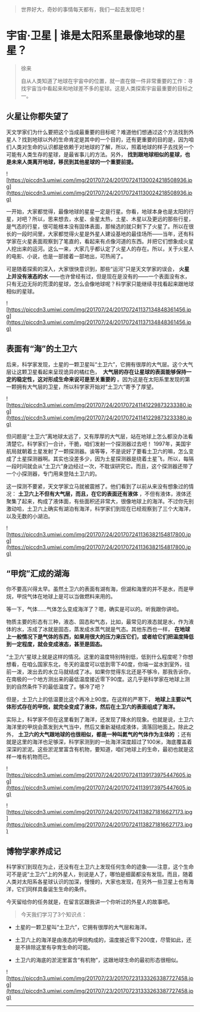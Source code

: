 > 世界好大，奇妙的事情每天都有，我们一起去发现吧！

# 宇宙·卫星 | 谁是太阳系里最像地球的星星？

> 徐来
> 
> 自从人类知道了地球在宇宙中的位置，就一直在做一件非常重要的工作：寻找宇宙当中看起来和地球差不多的星球。这是人类探索宇宙最重要的目标之一。

## 火星让你都失望了

天文学家们为什么要把这个当成最重要的目标呢？难道他们想通过这个方法找到外星人？找到地球以外的生命肯定是其中的一个目的，还有更重要的目的是，因为咱们人类对生命的认识都是依赖于对地球的了解，所以，照着地球的样子去找另一个可能有人类生存的星球，是最省事儿的方法。另外， **找到跟地球相似的星球，也是未来人类离开地球，移民到其他星球的一个重要前提。**

![https://piccdn3.umiwi.com/img/201707/24/201707241130024218508936.jpg](https://piccdn3.umiwi.com/img/201707/24/201707241130024218508936.jpg)

一开始，大家都觉得，最像地球的星星一定是行星。你看，地球本身也是太阳的行星，对吧？所以，思来想去，水星、金星太热，土星、木星以及更远的那些行星，是气态的行星，很可能根本没有固体表面，那候选的就只剩下了火星了。所以在很长的一段时间里，大家都觉得火星是外星人建设基地的最佳场所——当年，还有科学家在火星表面观察到了笔直的，看起来有点像河道的东西。并把它们想象成火星人挖出来的运河。这么一来，大家几乎都认定了火星人的存在。所以，关于火星人的电影、小说，也是一部接着一部地出，可热闹了。

可是随着探索的深入，大家很快意识到，那些“运河”只是天文学家的误会， **火星上并没有液态的水** ——也许曾经有过，但是现在是没有的——一个表面没有水，只有无边无际的荒漠的星球，怎么会像地球呢？科学家只能继续寻找看起来跟地球相似的星球。

![https://piccdn3.umiwi.com/img/201707/24/201707241137134848361456.jpg](https://piccdn3.umiwi.com/img/201707/24/201707241137134848361456.jpg)

## 表面有“海”的土卫六

后来，科学家发现，土星的一颗卫星叫“土卫六”，它拥有很厚的大气层。这个大气层让这颗卫星看起来呈现诡异的橘红色，  **大气层的存在让星球的表面能够保持一定的稳定性，这对形成生命来说可是至关重要的** 。因为这是在太阳系里发现的第一颗拥有大气层的卫星，所以科学家开始对“土卫六”寄予了厚望。

![https://piccdn3.umiwi.com/img/201707/24/201707241141229873233380.jpg](https://piccdn3.umiwi.com/img/201707/24/201707241141229873233380.jpg)

但问题是“土卫六”离地球太远了，又有厚厚的大气层，站在地球上怎么都没办法看清楚它。科学家们一合计，干脆，咱们发射一个探测器过去吧！ 1997年，美国宇航局就朝着土星发射了一颗探测器。诶等等，不是说好了要看土卫六的嘛，怎么变成了土星探测器啊。其实也没差多少，因为土星探测器是绕着土星飞，所以，每隔一段时间就会从“土卫六”身边经过一次，不耽误研究它。而且，这个探测器还带了一个小探测器，专门用来登陆土卫六的。

这一探测不要紧，天文学家立马就被震撼了。他们看到了以前从来没有想象过的情况： **土卫六上不但有大气层，而且，在它的表面还有液体** ，不但有液体，液体还聚集了起来，构成了液体面，有些面积还非常大，很像地球上的海洋。不过你先别激动哈，土卫六上确实有湖泊有海洋，科学家们到现在已经观察到了三个大海洋，以及无数的小湖泊。

![https://piccdn3.umiwi.com/img/201707/24/201707241136382154817800.jpg](https://piccdn3.umiwi.com/img/201707/24/201707241136382154817800.jpg)

## “甲烷”汇成的湖海

你不要高兴得太早。虽然土卫六的表面有湖有海，但湖和海里的并不是水，而是甲烷，甲烷气体在地球上是可以当做燃料来用的。

等一下，气体……气体怎么变成海洋了？嗯，确实是可以的。听我跟你讲哈。

物质主要的形态有三种，液态、固态和气态，比如，最常见的液态就是水，作为液体的水，冻成了冰就是固态，蒸发成水蒸气就是气态。其他东西也一样， **在地球上一般情况下是气体的东西，如果用很大的压力来压它们，或者给它们把温度降低到一定程度，就会变成液态，甚至是固态。**

“土卫六”星球上就是这样的情况。这里的温度特别特别低，低到什么程度呢？你想想看，在咱么国家东北，冬天的温度可以低到零下40度，你端一盆水到室外，往前一泼，泼出去的水立马就结成了冰。如果你觉得东北还是不够冷，那我告诉你，在南极的一个地方测出来的最低温度接近零下90度。这几乎是科学家在地球上测到的自然条件下的最低温度了。够冷了吧？

但是，土卫六上的低温要比这个再冷上90度。在这样的严寒下， **地球上主要以气体形式存在的甲烷，就完全变成了液体，然后在土卫六的表面组成了海洋。**

实际上，科学家不但在这里看到了海洋，还发现了降水的现象。也就是说，土卫六海洋里的甲烷会蒸发到大气当中，然后又重新凝结成液体，滴落回地面上。除此之外， **土卫六的大气跟地球的也很相似，都是一种叫氮气的气体作为主体的** ；还有就是这里的海洋也足够深，科学家测到的一处海洋深度超过了100米，海底覆盖着深深的淤泥。这些淤泥里富含有机物，要知道，咱们地球上的生命，最初也就是这样一堆有机物而已。

![https://piccdn3.umiwi.com/img/201707/24/201707241139173975447605.jpg](https://piccdn3.umiwi.com/img/201707/24/201707241139173975447605.jpg)

![https://piccdn3.umiwi.com/img/201707/24/201707241138271816627173.jpg](https://piccdn3.umiwi.com/img/201707/24/201707241138271816627173.jpg)

## 博物学家养成记

科学家们到现在为止，还没有在土卫六上发现任何生命的迹象——注意，这个生命可不是说“土卫六”上的外星人，别说是人了，哪怕是细菌都没有发现。而且，随着人类对太阳系各星球认识的加深，慢慢的，大家也发现，在另外一些卫星上也有海洋，它们同样具备诞生生命的条件。

今天留给你的任务就是，在留言区跟我讲一个你听过的外星人的故事吧。

> 今天我们学习了3个知识点：

* 土星的一颗卫星叫“土卫六”，它拥有很厚的大气层和海洋。

* 土卫六上的海洋是由液态的甲烷构成的，温度接近零下200度，尽管如此，还是不排除这里有孕育生命的可能。

* 土卫六的海底的淤泥里富含“有机物”，这跟地球生命的最初形态很相似。

![https://piccdn3.umiwi.com/img/201707/23/201707231333263387727458.jpg](https://piccdn3.umiwi.com/img/201707/23/201707231333263387727458.jpg)

---
